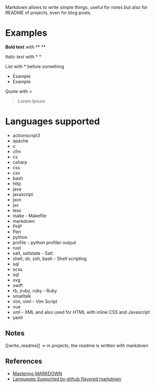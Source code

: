 Markdown allows to write simple things, useful for notes but also for README of projects, even for blog posts. 


# Examples

**Bold text** with ** ** 

*Italic text* with * *

List with * before something
* Example
* Example

Quote with >
> Lorem Ipsum

# Languages supported

* actionscript3
* apache
* c
* cfm
* cs
* csharp
* css
* csv
* bash
* http
* java
* javascript
* json
* jsx
* less
* make - Makefile
* markdown
* PHP
* Perl
* python
* profile - python profiler output
* rust
* salt, saltstate - Salt
* shell, sh, zsh, bash - Shell scripting
* sql
* scss
* sql
* svg
* swift
* rb, jruby, ruby - Ruby
* smalltalk
* vim, viml - Vim Script
* vue
* xml - XML and also used for HTML with inline CSS and Javascript
* yaml
## Notes

[[write_readme]] -> in projects, the readme is written with markdown

## References

* [Mastering MARKDOWN](https://guides.github.com/features/mastering-markdown/)
* [Languages Supported by github flavored markdown](http://www.rubycoloredglasses.com/2013/04/languages-supported-by-github-flavored-markdown/)